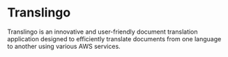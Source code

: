 # Translingo
Translingo is an innovative and user-friendly document translation application designed to
efficiently translate documents from one language to another using various AWS services.
